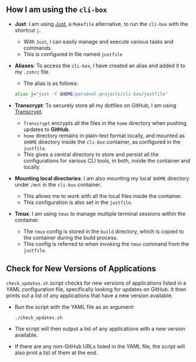 ## How I am using the `cli-box`

- **Just**: I am using [Just](https://github.com/casey/just), a `Makefile` alternative, to run the `cli-box` with the shortcut `j`.

   - With `Just`, I can easily manage and execute various tasks and commands.
   - This is configured in file named `justfile`

- **Aliases**: To access the `cli-box`, I have created an alias and added it to my `.zshrc` file.

   - The alias is as follows:

   ```bash
   alias j="just -f $HOME/personal-projects/cli-box/justfile"
   ```
- **Transcrypt**: To securely store all my dotfiles on GitHub, I am using [Transcrypt](https://github.com/elasticdog/transcrypt).

   - `Transcrypt` encrypts all the files in the `home` directory when pushing updates to **GitHub**.
   - `home` directory remains in plain-text format locally, and mounted as `$HOME` directory inside the `cli-box` container, as configured in the `justfile`.
   - This gives a central directory to store and persist all the configurations for various CLI tools, in both, inside the container and locally.
-  **Mounting local directories**: I am also mounting my local `$HOME` directory under `/mnt` in the `cli-box` container.

   - This allows me to work with all the local files inside the container.
   - This configuration is also set in the `justfile`.
- **Tmux**: I am using `tmux` to manage multiple terminal sessions within the container.

   - The `tmux` config is stored in the `build` directory, which is copied to the container during the build process.
   - This config is referred to when invoking the `tmux` command from the `justfile`.

## Check for New Versions of Applications

`check_updates.sh` script checks for new versions of applications listed in a YAML configuration file, specifically looking for updates on GitHub. It then prints out a list of any applications that have a new version available.

- Run the script with the YAML file as an argument:

   ```
   ./check_updates.sh
   ```

- The script will then output a list of any applications with a new version available.

- If there are any non-GitHub URLs listed in the YAML file, the script will also print a list of them at the end.

